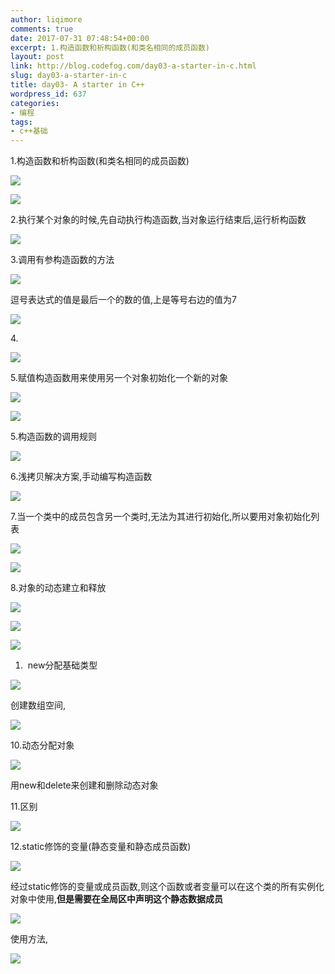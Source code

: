 ```yaml
---
author: liqimore
comments: true
date: 2017-07-31 07:48:54+00:00
excerpt: 1.构造函数和析构函数(和类名相同的成员函数)
layout: post
link: http://blog.codefog.com/day03-a-starter-in-c.html
slug: day03-a-starter-in-c
title: day03- A starter in C++
wordpress_id: 637
categories:
- 编程
tags:
- c++基础
---
```


1.构造函数和析构函数(和类名相同的成员函数)

![](https://static.codefog.com/qiniu/old/2017/07/b1654ee1e25a643f95190eb2a2e43e38.png)

![](https://static.codefog.com/qiniu/old/2017/07/e1320f48fdb51e399ba316f23ec14640.png)

2.执行某个对象的时候,先自动执行构造函数,当对象运行结束后,运行析构函数

![](https://static.codefog.com/qiniu/old/2017/07/1df3bc90986176eb4ef33662b6020a3f.png)

3.调用有参构造函数的方法

![](https://static.codefog.com/qiniu/old/2017/07/a0c46dcf1f13f596f60cec73e21dba88.png)

逗号表达式的值是最后一个的数的值,上是等号右边的值为7

![](https://static.codefog.com/qiniu/old/2017/07/f49187fb5ab098defd7047ffc59128da.png)

4. 

![](https://static.codefog.com/qiniu/old/2017/07/128ad3486aa3b438f29795614a1e5476.png)

5.赋值构造函数用来使用另一个对象初始化一个新的对象

![](https://static.codefog.com/qiniu/old/2017/07/530b6c6b062bf4c739f7debe9abeea07.png)

![](https://static.codefog.com/qiniu/old/2017/07/574f2ee0d82cf4f456b132d9c1474ee7.png)

5.构造函数的调用规则

![](https://static.codefog.com/qiniu/old/2017/07/756e59cdaa0273bfc358dda0c76933bc.png)

6.浅拷贝解决方案,手动编写构造函数

![](https://static.codefog.com/qiniu/old/2017/07/2f2aacd8046d53c826cbd6af6d6b678c.png)

7.当一个类中的成员包含另一个类时,无法为其进行初始化,所以要用对象初始化列表

![](https://static.codefog.com/qiniu/old/2017/07/84495d27edeb5b665ffadebf7f630db4.png)

![](https://static.codefog.com/qiniu/old/2017/07/35ddccad698eac87f773244386acf3dc.png)

8.对象的动态建立和释放

![](https://static.codefog.com/qiniu/old/2017/07/7ab2284a83161a7e0cbd941f3d0f25e5.png)

![](https://static.codefog.com/qiniu/old/2017/07/2a58bd87a720a950ab5656598cee3d81.png)

![](https://static.codefog.com/qiniu/old/2017/07/d40579549da5e838f937f2324d8b7f7a.png)





  1.  new分配基础类型



![](https://static.codefog.com/qiniu/old/2017/07/7017fa9d1961de32ce8d3fe3165d52a1.png)

创建数组空间,

![](https://static.codefog.com/qiniu/old/2017/07/2d821701d02011d9d7bb018bb333c494.png)

10.动态分配对象

![](https://static.codefog.com/qiniu/old/2017/07/f0ea0506122ab8f7dcf710afacd8e873.png)

用new和delete来创建和删除动态对象

11.区别

![](https://static.codefog.com/qiniu/old/2017/07/38a99facb81e10998d70005cbcb35f6c.png)

12.static修饰的变量(静态变量和静态成员函数)

![](https://static.codefog.com/qiniu/old/2017/07/64ada312fc0cab84d916412d559064f7.png)

经过static修饰的变量或成员函数,则这个函数或者变量可以在这个类的所有实例化对象中使用,**但是需要在全局区中声明这个静态数据成员**

![](https://static.codefog.com/qiniu/old/2017/07/04f4632e4ad71673d54b94ea126c513c.png)

使用方法,

![](https://static.codefog.com/qiniu/old/2017/07/92262a41ebbbcbf463f0d056e04e20e2.png)
